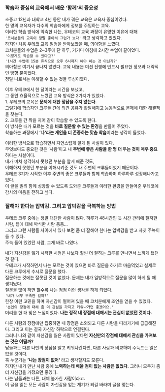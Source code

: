 ### 학습자 중심의 교육에서 배운 '함께'의 중요성

초중고 12년과 대학교 4년 동안 내가 겪은 교육은 교육자 중심이었다.<br>
한 명의 교육자가 다수의 학습자에게 정보를 주입하는 교육.<br>
이러한 학습 방식에 익숙한 나는, 우테코의 교육 과정이 유명한 이유에 대해<br>
`'코치분들의 교육이 정말 좋아서 그런가 보다'` 라고 생각하고 있었다.<br>
하지만 처음 우테코 교육 일정을 받아보았을 때, 의아함을 느꼈다.<br>
코치분들의 수업은 2~3주에 단 하루, 거기다 아침에 2시간 수업이 끝이었다.<br>
`'이렇게도 학습할 수 있다고?'`<br>
`'1시간 수업에 15분 휴식으로 오후 6시까지 해야 하는 것 아닌가?'`<br>
의아함은 여기서 끝나지 않았다. 교육 내용은 미션 진행에 반드시 필요한 정보와 대략적인 방향 뿐이었다.<br>
정말 나로서는 이해할 수 없는 것들 투성이였다.<br>

이후 우테코에서 한 달이라는 시간을 보냈고, <br>
그 동안 효율적으로 느꼈던 교육 방식은 2가지가 있었다.<br> 1. 우테코의 교육은 **문제에 대한 정답을 주지 않는다.**<br>
그렇기에 학습자인 크루들 간에 의견 공유가 활발해지고 능동적으로 문제에 대한 해결책을 찾는다.<br> 2. 크루들 간 짝을 지어 같이 학습할 수 있도록 한다.<br>
이 방식은 내가 모르는 것을 **바로 질문할 수 있는 환경**을 만들어 주었다.<br>
학습하는 과정에서 **’나‘라는 개인을 더 존중하는 맞춤 학습**이라는 생각이 들었다.<br>

이러한 방식으로 학습하면서 자연스럽게 알게 된 사실이 있다.<br>
무엇보다도 중요한 것은 ’사람‘이고 내 **주변에 좋은 사람을 한 명 더 두는 것이 매우 중요**하다는 사실이다.<br>
내가 미처 생각하지 못했던 부분을 알게 해준 것도,<br>
이해하지 못했던 부분을 이해시켜준 것도 내 주변의 크루들이었기 때문이다.<br>
우테코 3기가 시작한 이후 주변의 좋은 크루들과 함께 학습하며 하루하루 성장해나가고 있다.<br>
이 글을 빌려 함께 성장할 수 있도록 도와준 크루들과 이러한 환경을 만들어준 우테코에 감사의 마음을 전하고 싶다.<br>

### 잘해야 한다는 압박감. 그리고 압박감을 극복하는 방법

우테코 크루 중에는 정말 대단한 사람이 많다. 하루가 48시간인 듯 시간 관리에 철저한 사람, 웹에 대해 박식한 사람 등등... <br>
그리고 그런 사람들 사이에서 있다 보면 좀 더 잘해야 한다는 압박감을 받고 자칫 주눅이 들 수 있다.<br>
주눅 들어 있었던 사람, 그게 바로 나였다.<br>

내가 자신감을 잃기 시작한 시점은 나보다 훨씬 더 잘하는 크루를 만나면서 느끼게 됐던 것 같다.<br>
우테코가 시작하면서 나는 모르는 것이 있으면 바로 질문을 하기로 마음먹었고 실제로 다른 크루에게 수시로 질문을 했다.<br>
질문하는 것에는 잘못된 것이 없었다. 문제는 내가 일방적으로 질문을 많이 하게 될 때 생겨났다.<br>
질문을 많이 하면 할수록 나는 점점 이런 생각을 하게 되었다.<br>
`'내가 너무 부족한 걸까?'`<br>
한창 이런 고민을 하며 자신감이 떨어져 있을 때 코치분에게 조언을 얻을 수 있었다.<br>
`'본인의 장점에 대해 좀 더 관심을 가지고 키워나가면 좋겠어요.'`<br>
머리를 한 대 맞은 느낌이었다. **나는 정작 내 장점에 대해서는 관심이 없었던 것이다.**<br>

다른 사람의 장점에만 집중하면 내 장점은 소외되고 다른 사람을 따라가기에 급급해진다. 그리고 이는 결국 자신감 하락으로 연결된다.<br>
그러니 나와 같이 자신감을 잃은 사람이 있다면 **자신만의 장점에 대해서 관심을 가져보는 것은 어떨까?**<br>
남들과는 다른 나만의 장점을 알고 키워나간다면, 다른 사람과 비교하며 주눅드는 일은 없을 것이다.<br>
혹 누군가는 **’나는 장점이 없어‘** 라고 생각할지도 모른다.<br>
하지만 내가 만난 사람 중에 **노력하는데 배울 점이 없는 사람은 없었다.** 그러니 모두가 좀 더 자신감을 가졌으면 좋겠다.<br>
나는 남들과는 다른, 대체 불가한 사람이라고.<br>
이 글을 읽는 모든 사람이 자신감을 얻는 계기가 되길 바라며 글을 맺는다.<br>
